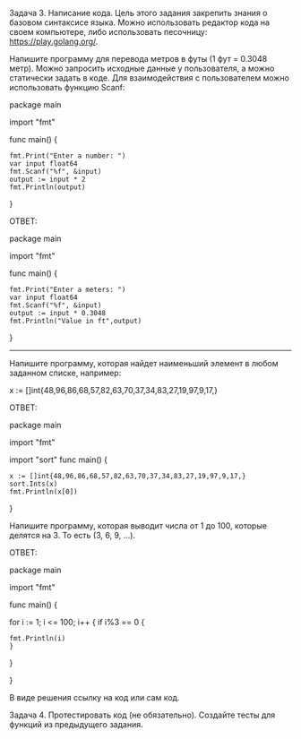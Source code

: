 Задача 3. Написание кода.
Цель этого задания закрепить знания о базовом синтаксисе языка. Можно использовать редактор кода на своем компьютере, либо использовать песочницу: https://play.golang.org/.

Напишите программу для перевода метров в футы (1 фут = 0.3048 метр). Можно запросить исходные данные у пользователя, а можно статически задать в коде. Для взаимодействия с пользователем можно использовать функцию Scanf:

package main

import "fmt"

func main() {

    fmt.Print("Enter a number: ")
    var input float64
    fmt.Scanf("%f", &input)
    output := input * 2
    fmt.Println(output)    
}

ОТВЕТ:

package main

import "fmt"

func main() {

    fmt.Print("Enter a meters: ")
    var input float64
    fmt.Scanf("%f", &input)
    output := input * 0.3048
    fmt.Println("Value in ft",output)    
}

-------------------------

Напишите программу, которая найдет наименьший элемент в любом заданном списке, например:

x := []int{48,96,86,68,57,82,63,70,37,34,83,27,19,97,9,17,}

ОТВЕТ:

package main

import "fmt"

import "sort"
func main() {

    x := []int{48,96,86,68,57,82,63,70,37,34,83,27,19,97,9,17,}
    sort.Ints(x)
    fmt.Println(x[0])
    
}


Напишите программу, которая выводит числа от 1 до 100, которые делятся на 3. То есть (3, 6, 9, …).

ОТВЕТ:

package main

import "fmt"


func main() {
  
  for i := 1; i <= 100; i++ {
    if i%3 == 0 {
    
    fmt.Println(i)
    }
    
  }
  
}



В виде решения ссылку на код или сам код.

Задача 4. Протестировать код (не обязательно).
Создайте тесты для функций из предыдущего задания.



